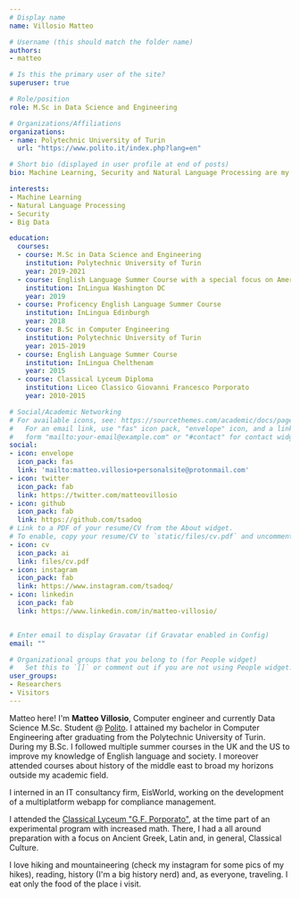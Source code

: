```yaml
---
# Display name
name: Villosio Matteo

# Username (this should match the folder name)
authors:
- matteo

# Is this the primary user of the site?
superuser: true

# Role/position
role: M.Sc in Data Science and Engineering

# Organizations/Affiliations
organizations:
- name: Polytechnic University of Turin
  url: "https://www.polito.it/index.php?lang=en"

# Short bio (displayed in user profile at end of posts)
bio: Machine Learning, Security and Natural Language Processing are my research interests. 

interests:
- Machine Learning
- Natural Language Processing
- Security
- Big Data

education:
  courses:
  - course: M.Sc in Data Science and Engineering
    institution: Polytechnic University of Turin
    year: 2019-2021
  - course: English Language Summer Course with a special focus on American-english style and society
    institution: InLingua Washington DC
    year: 2019
  - course: Proficency English Language Summer Course
    institution: InLingua Edinburgh
    year: 2018
  - course: B.Sc in Computer Engineering
    institution: Polytechnic University of Turin
    year: 2015-2019
  - course: English Language Summer Course
    institution: InLingua Chelthenam
    year: 2015
  - course: Classical Lyceum Diploma
    institution: Liceo Classico Giovanni Francesco Porporato
    year: 2010-2015

# Social/Academic Networking
# For available icons, see: https://sourcethemes.com/academic/docs/page-builder/#icons
#   For an email link, use "fas" icon pack, "envelope" icon, and a link in the
#   form "mailto:your-email@example.com" or "#contact" for contact widget.
social:
- icon: envelope
  icon_pack: fas
  link: 'mailto:matteo.villosio+personalsite@protonmail.com'
- icon: twitter
  icon_pack: fab
  link: https://twitter.com/matteovillosio
- icon: github
  icon_pack: fab
  link: https://github.com/tsadoq
# Link to a PDF of your resume/CV from the About widget.
# To enable, copy your resume/CV to `static/files/cv.pdf` and uncomment the lines below.
- icon: cv
  icon_pack: ai
  link: files/cv.pdf
- icon: instagram
  icon_pack: fab
  link: https://www.instagram.com/tsadoq/
- icon: linkedin
  icon_pack: fab
  link: https://www.linkedin.com/in/matteo-villosio/


# Enter email to display Gravatar (if Gravatar enabled in Config)
email: ""

# Organizational groups that you belong to (for People widget)
#   Set this to `[]` or comment out if you are not using People widget.
user_groups:
- Researchers
- Visitors
---
```


Matteo here! I'm **Matteo Villosio**, Computer engineer and currently Data Science M.Sc. Student @ [Polito](https://www.polito.it/index.php?lang=en). I attained my bachelor in Computer Engineering after graduating from the Polytechnic University of Turin. During my B.Sc. I followed multiple summer courses in the UK and the US to improve my knowledge of English language and society. I moreover attended courses about history of the middle east to broad my horizons outside my academic field.

I interned in an IT consultancy firm, EisWorld, working on the development of a multiplatform webapp for compliance management.

I attended the [Classical Lyceum "G.F. Porporato"](), at the time part of an experimental program with increased math. There, I had a all around preparation with a focus on Ancient Greek, Latin and, in general, Classical Culture.

I love hiking and mountaineering (check my instagram for some pics of my hikes), reading, history (I'm a big history nerd) and, as everyone, traveling. I eat only the food of the place i visit.
